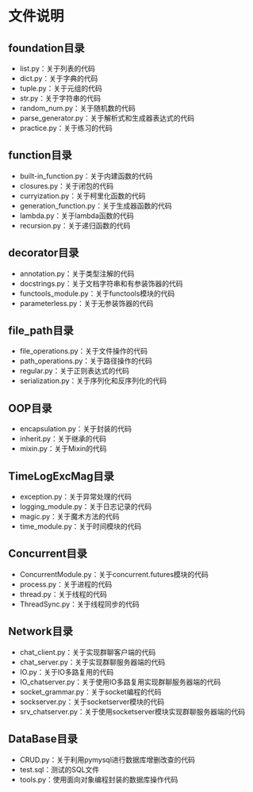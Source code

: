 # 文件说明
## foundation目录
- list.py：关于列表的代码
- dict.py：关于字典的代码
- tuple.py：关于元组的代码
- str.py：关于字符串的代码
- random_num.py：关于随机数的代码
- parse_generator.py：关于解析式和生成器表达式的代码
- practice.py：关于练习的代码
## function目录
- built-in_function.py：关于内建函数的代码
- closures.py：关于闭包的代码
- curryization.py：关于柯里化函数的代码
- generation_function.py：关于生成器函数的代码
- lambda.py：关于lambda函数的代码
- recursion.py：关于递归函数的代码
## decorator目录
- annotation.py：关于类型注解的代码
- docstrings.py：关于文档字符串和有参装饰器的代码
- functools_module.py：关于functools模块的代码
- parameterless.py：关于无参装饰器的代码
## file_path目录
- file_operations.py：关于文件操作的代码
- path_operations.py：关于路径操作的代码
- regular.py：关于正则表达式的代码
- serialization.py：关于序列化和反序列化的代码
## OOP目录
- encapsulation.py：关于封装的代码
- inherit.py：关于继承的代码
- mixin.py：关于Mixin的代码
## TimeLogExcMag目录
- exception.py：关于异常处理的代码
- logging_module.py：关于日志记录的代码
- magic.py：关于魔术方法的代码
- time_module.py：关于时间模块的代码
## Concurrent目录
- ConcurrentModule.py：关于concurrent.futures模块的代码
- process.py：关于进程的代码
- thread.py：关于线程的代码
- ThreadSync.py：关于线程同步的代码
## Network目录
- chat_client.py：关于实现群聊客户端的代码
- chat_server.py：关于实现群聊服务器端的代码
- IO.py：关于IO多路复用的代码
- IO_chatserver.py：关于使用IO多路复用实现群聊服务器端的代码
- socket_grammar.py：关于socket编程的代码
- sockserver.py：关于socketserver模块的代码
- srv_chatserver.py：关于使用socketserver模块实现群聊服务器端的代码
## DataBase目录
- CRUD.py：关于利用pymysql进行数据库增删改查的代码
- test.sql：测试的SQL文件
- tools.py：使用面向对象编程封装的数据库操作代码